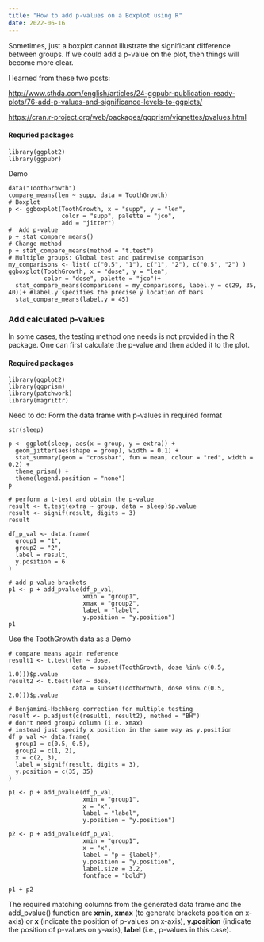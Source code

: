 ```yaml
---
title: "How to add p-values on a Boxplot using R"
date: 2022-06-16
---
```


Sometimes, just a boxplot cannot illustrate the significant difference between groups. If we could add a p-value on the plot, then things will become more clear.

I learned from these two posts:

http://www.sthda.com/english/articles/24-ggpubr-publication-ready-plots/76-add-p-values-and-significance-levels-to-ggplots/

https://cran.r-project.org/web/packages/ggprism/vignettes/pvalues.html


#### Requried packages
```
library(ggplot2)
library(ggpubr)
```
Demo
```
data("ToothGrowth")
compare_means(len ~ supp, data = ToothGrowth)
# Boxplot
p <- ggboxplot(ToothGrowth, x = "supp", y = "len",
               color = "supp", palette = "jco",
               add = "jitter")
#  Add p-value
p + stat_compare_means()
# Change method
p + stat_compare_means(method = "t.test")
# Multiple groups: Global test and pairewise comparison
my_comparisons <- list( c("0.5", "1"), c("1", "2"), c("0.5", "2") )
ggboxplot(ToothGrowth, x = "dose", y = "len",
          color = "dose", palette = "jco")+ 
  stat_compare_means(comparisons = my_comparisons, label.y = c(29, 35, 40))+ #label.y specifies the precise y location of bars
  stat_compare_means(label.y = 45)
```

### Add calculated p-values
In some cases, the testing method one needs is not provided in the R package. One can first calculate the p-value and then added it to the plot. 

#### Required packages
```
library(ggplot2)
library(ggprism)
library(patchwork)
library(magrittr)
```

Need to do: Form the data frame with p-values in required format 

```
str(sleep)

p <- ggplot(sleep, aes(x = group, y = extra)) +
  geom_jitter(aes(shape = group), width = 0.1) + 
  stat_summary(geom = "crossbar", fun = mean, colour = "red", width = 0.2) + 
  theme_prism() + 
  theme(legend.position = "none")
p

# perform a t-test and obtain the p-value
result <- t.test(extra ~ group, data = sleep)$p.value
result <- signif(result, digits = 3)
result

df_p_val <- data.frame(
  group1 = "1",
  group2 = "2",
  label = result,
  y.position = 6
)

# add p-value brackets
p1 <- p + add_pvalue(df_p_val,
                     xmin = "group1",
                     xmax = "group2",
                     label = "label",
                     y.position = "y.position") 
p1
```



Use the ToothGrowth data as a Demo

```
# compare means again reference
result1 <- t.test(len ~ dose, 
                  data = subset(ToothGrowth, dose %in% c(0.5, 1.0)))$p.value
result2 <- t.test(len ~ dose, 
                  data = subset(ToothGrowth, dose %in% c(0.5, 2.0)))$p.value

# Benjamini-Hochberg correction for multiple testing
result <- p.adjust(c(result1, result2), method = "BH")
# don't need group2 column (i.e. xmax)
# instead just specify x position in the same way as y.position
df_p_val <- data.frame(
  group1 = c(0.5, 0.5),
  group2 = c(1, 2),
  x = c(2, 3),
  label = signif(result, digits = 3),
  y.position = c(35, 35)
)

p1 <- p + add_pvalue(df_p_val, 
                     xmin = "group1", 
                     x = "x", 
                     label = "label",
                     y.position = "y.position")

p2 <- p + add_pvalue(df_p_val, 
                     xmin = "group1", 
                     x = "x", 
                     label = "p = {label}",
                     y.position = "y.position",
                     label.size = 3.2,
                     fontface = "bold")

p1 + p2

```

The required matching columns from the generated data frame and the add_pvalue() function are **xmin**, **xmax** (to generate brackets position on x-axis) or **x** (indicate the position of p-values on x-axis), **y.position** (indicate the position of p-values on y-axis), **label** (i.e., p-values in this case).

